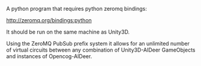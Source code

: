 A python program that requires python zeromq bindings:

http://zeromq.org/bindings:python

It should be run on the same machine as Unity3D.

Using the ZeroMQ PubSub prefix system it allows for an unlimited number of virtual circuits between any combination of Unity3D-AIDeer GameObjects and instances of Opencog-AIDeer.
